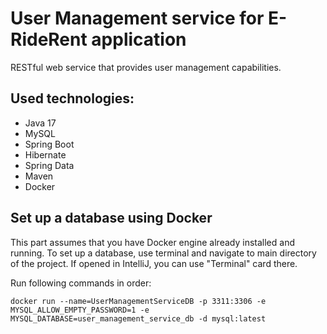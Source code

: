 # User Management service for E-RideRent application
RESTful web service that provides user management capabilities.

## Used technologies:
* Java 17
* MySQL
* Spring Boot
* Hibernate
* Spring Data
* Maven
* Docker

## Set up a database using Docker
<p>
This part assumes that you have Docker engine already installed and running.
To set up a database, use terminal and navigate to main directory of the project. If opened in IntelliJ, you can use "Terminal"
card there.
</p>
<p>
Run following commands in order:
</p>

````
docker run --name=UserManagementServiceDB -p 3311:3306 -e MYSQL_ALLOW_EMPTY_PASSWORD=1 -e MYSQL_DATABASE=user_management_service_db -d mysql:latest
````